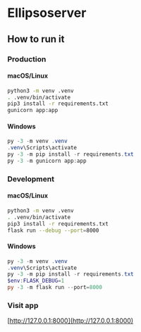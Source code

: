 # Ellipsoserver

## How to run it

### Production
#### macOS/Linux
```bash
python3 -m venv .venv
. .venv/bin/activate
pip3 install -r requirements.txt
gunicorn app:app
```

#### Windows
```ps1
py -3 -m venv .venv
.venv\Scripts\activate
py -3 -m pip install -r requirements.txt
py -3 -m gunicorn app:app
```


### Development

#### macOS/Linux
```bash
python3 -m venv .venv
. .venv/bin/activate
pip3 install -r requirements.txt
flask run --debug --port=8000
```

#### Windows
```ps1
py -3 -m venv .venv
.venv\Scripts\activate
py -3 -m pip install -r requirements.txt
$env:FLASK_DEBUG=1
py -3 -m flask run --port=8000
```

### Visit app

[http://127.0.0.1:8000](http://127.0.0.1:8000)
